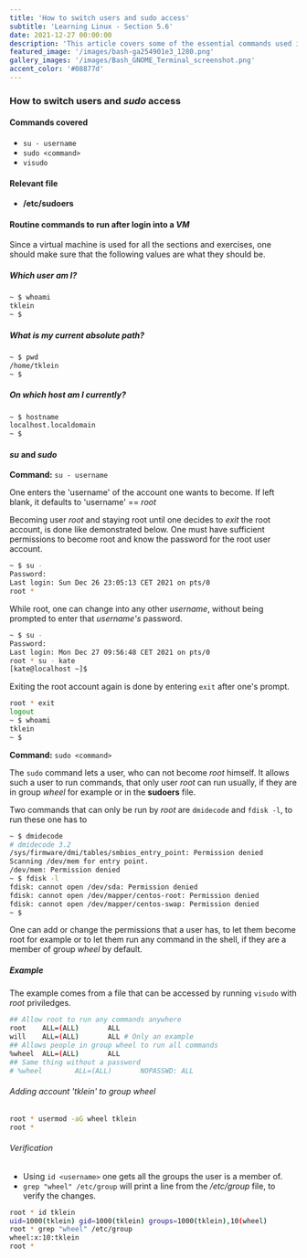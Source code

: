 ```yaml
---
title: 'How to switch users and sudo access'
subtitle: 'Learning Linux - Section 5.6'
date: 2021-12-27 00:00:00
description: 'This article covers some of the essential commands used in any Linux distribution. Vim text editor was used and CentOS 7 was the OS used in this series. It was setup as command line only virtual machine and accessed through ssh. There are 8 Sections in total.'
featured_image: '/images/bash-ga254901e3_1280.png'
gallery_images: '/images/Bash_GNOME_Terminal_screenshot.png'
accent_color: '#08877d'
---
```

### How to switch users and *sudo* access

#### Commands covered

- `su - username`
- `sudo <command>`
- `visudo`

#### Relevant file

- **/etc/sudoers**

#### Routine commands to run after login into a *VM*

Since a virtual machine is used for all the sections and exercises, 
one should make sure that the following values are what they should be.

##### Which user am I?

```bash
~ $ whoami
tklein
~ $ 
```

##### What is my current absolute *path*?

```bash
~ $ pwd
/home/tklein
~ $ 
```

##### On which *host* am I currently?

```bash
~ $ hostname
localhost.localdomain
~ $ 
```

#### *su* and *sudo*

**Command:** `su - username` 

One enters the 'username' of the account one wants to become. If left blank,
it defaults to 'username' == *root*

Becoming user *root* and staying root until one decides to *exit* the root account,
is done like demonstrated below. One must have sufficient permissions to become root and know the password for the 
root user account.

```bash
~ $ su -
Password: 
Last login: Sun Dec 26 23:05:13 CET 2021 on pts/0
root * 
```
While root, one can change into any other *username*, without being prompted to enter that *username's* password.  

```bash
~ $ su -
Password: 
Last login: Mon Dec 27 09:56:48 CET 2021 on pts/0
root * su - kate
[kate@localhost ~]$ 
```

Exiting the root account again is done by entering `exit` after one's prompt.

```bash
root * exit
logout
~ $ whoami
tklein
~ $ 
```

**Command:** `sudo <command>`

The `sudo` command lets a user, who can not become *root* himself. It allows such a user
to run commands, that only user *root* can run usually, if they are in group *wheel* for example or in the **sudoers** file.

Two commands that can only be run by *root* are `dmidecode` and `fdisk -l`, to run these one has to 

```bash
~ $ dmidecode
# dmidecode 3.2
/sys/firmware/dmi/tables/smbios_entry_point: Permission denied
Scanning /dev/mem for entry point.
/dev/mem: Permission denied
~ $ fdisk -l
fdisk: cannot open /dev/sda: Permission denied
fdisk: cannot open /dev/mapper/centos-root: Permission denied
fdisk: cannot open /dev/mapper/centos-swap: Permission denied
~ $ 
```

One can add or change the permissions that a user has, to let them become root for example or
to let them run any command in the shell, if they are a member of group *wheel* by default.

##### Example

The example comes from a file that can be accessed by running `visudo` with *root* priviledges.

```bash
## Allow root to run any commands anywhere
root    ALL=(ALL)       ALL
will    ALL=(ALL)       ALL # Only an example
## Allows people in group wheel to run all commands
%wheel  ALL=(ALL)       ALL
## Same thing without a password
# %wheel        ALL=(ALL)       NOPASSWD: ALL
```

###### Adding account 'tklein' to group *wheel*

```bash
root * usermod -aG wheel tklein
root * 
```

###### Verification

- Using `id <username>` one gets all the groups the user is a member of.
- `grep "wheel" /etc/group` will print a line from the */etc/group* file, to verify the changes.

```bash
root * id tklein
uid=1000(tklein) gid=1000(tklein) groups=1000(tklein),10(wheel)
root * grep "wheel" /etc/group
wheel:x:10:tklein
root * 
```
